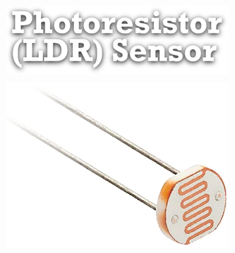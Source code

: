 <!--Datos-->
<!--Nombre, escuela, ingenieria, departamento, logo escuela etc-->

<!--Titulo-->
![Titulo](Img_Titulo.png)

<!--Imagen sensor-->
![](Img_Sensor.png)

<!--Descripcion basica del sensor-->
<!--...-->
